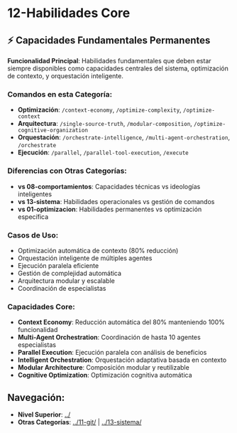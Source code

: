 # 12-Habilidades Core

## ⚡ **Capacidades Fundamentales Permanentes**

**Funcionalidad Principal**: Habilidades fundamentales que deben estar siempre disponibles como capacidades centrales del sistema, optimización de contexto, y orquestación inteligente.

### **Comandos en esta Categoría:**
- **Optimización**: `/context-economy`, `/optimize-complexity`, `/optimize-context`
- **Arquitectura**: `/single-source-truth`, `/modular-composition`, `/optimize-cognitive-organization`
- **Orquestación**: `/orchestrate-intelligence`, `/multi-agent-orchestration`, `/orchestrate`
- **Ejecución**: `/parallel`, `/parallel-tool-execution`, `/execute`

### **Diferencias con Otras Categorías:**
- **vs 08-comportamientos**: Capacidades técnicas vs ideologías inteligentes
- **vs 13-sistema**: Habilidades operacionales vs gestión de comandos
- **vs 01-optimizacion**: Habilidades permanentes vs optimización específica

### **Casos de Uso:**
- Optimización automática de contexto (80% reducción)
- Orquestación inteligente de múltiples agentes
- Ejecución paralela eficiente
- Gestión de complejidad automática
- Arquitectura modular y escalable
- Coordinación de especialistas

### **Capacidades Core:**
- **Context Economy**: Reducción automática del 80% manteniendo 100% funcionalidad
- **Multi-Agent Orchestration**: Coordinación de hasta 10 agentes especialistas
- **Parallel Execution**: Ejecución paralela con análisis de beneficios
- **Intelligent Orchestration**: Orquestación adaptativa basada en contexto
- **Modular Architecture**: Composición modular y reutilizable
- **Cognitive Optimization**: Optimización cognitiva automática

## **Navegación:**
- **Nivel Superior**: [../](../)
- **Otras Categorías**: [../11-git/](../11-git/) | [../13-sistema/](../13-sistema/)